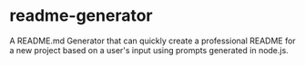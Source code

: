 # readme-generator
A README.md Generator that can quickly create a professional README for a new project based on a user's input using prompts generated in node.js.
